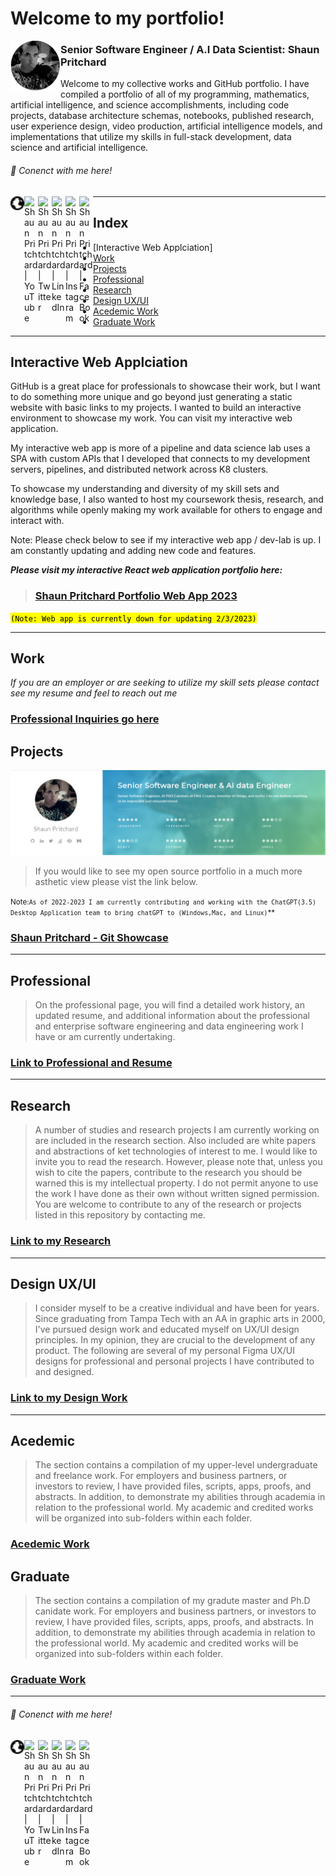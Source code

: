# Welcome to my portfolio!



<img align="left" width="80px" src="https://github.com/shaungt1/Shaun-Pritchard-Portfolio/blob/7860ab4b386d85ecf09774d7592ffe28b892d5cf/assets/ShaunP-bw.png" />


### Senior Software Engineer / A.I Data Scientist: Shaun Pritchard
Welcome to my collective works and GitHub portfolio. I have compiled a portfolio of all of my programming, mathematics, artificial intelligence, and science accomplishments, including code projects, database architecture schemas, notebooks, published research, user experience design, video production, artificial intelligence models, and implementations that utilize my skills in full-stack development, data science and  artificial intelligence.



###### 📢 Conenct with me here!

[<img align="left" alt="" width="22px" src="https://raw.githubusercontent.com/iconic/open-iconic/master/svg/globe.svg" />][website]
[<img align="left" alt="Shaun Pritchard | YouTube" width="22px" src="https://cdn.jsdelivr.net/npm/simple-icons@v3/icons/youtube.svg" />][youtube]
[<img align="left" alt=" Shaun Pritchard | Twitter" width="22px" src="https://cdn.jsdelivr.net/npm/simple-icons@v3/icons/twitter.svg" />][twitter]
[<img align="left" alt="Shaun Pritchard | LinkedIn" width="22px" src="https://cdn.jsdelivr.net/npm/simple-icons@v3/icons/linkedin.svg" />][linkedin]
[<img align="left" alt="Shaun Pritchard | Instagram" width="22px" src="https://cdn.jsdelivr.net/npm/simple-icons@v3/icons/instagram.svg" />][instagram]
[<img align="left" alt="Shaun Pritchard | FaceBook" width="22px" src="https://cdn.jsdelivr.net/npm/simple-icons@v3/icons/facebook.svg" />][facebook]



---

## Index
- [Interactive Web Applciation]
- [Work](#-Work)
- [Projects](#-Projects)
- [Professional](#-Professional)
- [Research](#-Research)
- [Design UX/UI](#-Design)
- [Acedemic Work](#-Acedemic)
- [Graduate Work](#-Graduate)


----

## Interactive Web Applciation

GitHub is a great place for professionals to showcase their work, but I want to do something more unique and go beyond just generating a static website with basic links to my projects. I wanted to build an interactive environment to showcase my work. You can visit my interactive web application.

My interactive web app is more of a pipeline and data science lab uses a SPA with custom APIs that I developed that connects to my development servers, pipelines, and distributed network across K8 clusters.

To showcase my understanding and diversity of my skill sets and knowledge base, I also wanted to host my coursework thesis, research, and algorithms while openly making my work available for others to engage and interact with.

Note: Please check below to see if my interactive web app / dev-lab is up. I am constantly updating and adding new code and features.

***Please visit my interactive React web application portfolio here:***

> ### [Shaun Pritchard Portfolio Web App 2023](#)

<mark>```(Note: Web app is currently down for updating 2/3/2023)```</mark>

----

## Work

*If you are an employer or are seeking to utilize my skill sets please contact see my resume and feel to reach out me*

### [Professional Inquiries go here](https://github.com/shaungt1/Shaun-Pritchard-Portfolio/blob/4f22fed7d7e0711ef1f6b1ebb0c77f72b77d1702/Professional/README.md)


## Projects

<p align="center">
<span>
<img src="assets/shaun-portfolio-git.png" data-canonical-src="assets/shaun-portfolio-git.png" />
</p>

> If you would like to see my  open source portfolio in a much more asthetic view please vist the link below.

<small> Note:```As of 2022-2023 I am currently contributing and working with the ChatGPT(3.5) Desktop Application team to bring chatGPT to (Windows,Mac, and Linux)```** </small>


### [Shaun Pritchard - Git Showcase](https://www.gitshowcase.com/shaungt1)
----

## Professional

> On the professional page, you will find a detailed work history, an updated resume, and additional information about the professional and enterprise software engineering and data engineering work I have or am currently undertaking.
### [Link to Professional and Resume](https://www.gitshowcase.com/shaungt1)

---

## Research
> A number of studies and research projects I am currently working on are included in the research section. Also included are white papers and abstractions of ket technologies of interest to me. I would like to invite you to read the research. However, please note that, unless you wish to cite the papers, contribute to the research you should be warned this is my intellectual property. I do not permit anyone to use the work I have done as their own without written signed permission. You are welcome to contribute to any of the research or projects listed in this repository by contacting me.

### [Link to my Research](https://github.com/shaungt1/Shaun-Pritchard-Portfolio/blob/013a4032851830f3cb2ba6199ad147fa2da81bb6/Reserach/README.md)

---

## Design UX/UI
> I consider myself to be a creative individual and have been for years. Since graduating from Tampa Tech with an AA in graphic arts in 2000, I've pursued design work and educated myself on UX/UI design principles. In my opinion, they are crucial to the development of any product. The following are several of my personal Figma UX/UI designs for professional and personal projects I have contributed to and designed.

### [Link to my Design Work](https://www.gitshowcase.com/shaungt1)
---
## Acedemic
> The section contains a compilation of my upper-level undergraduate and freelance work. For employers and business partners, or investors to review, I have provided files, scripts, apps, proofs, and abstracts. In addition, to demonstrate my abilities through academia in relation to the professional world. My academic and credited works will be organized into sub-folders within each folder.
### [Acedemic Work](https://github.com/shaungt1/Shaun-Pritchard-Portfolio/blob/7c5b928272145d75c3de649959a2938817119798/README.md)


## Graduate

> The section contains a compilation of my gradute master and Ph.D canidate work. For employers and business partners, or investors to review, I have provided files, scripts, apps, proofs, and abstracts. In addition, to demonstrate my abilities through academia in relation to the professional world. My academic and credited works will be organized into sub-folders within each folder.
### [Graduate Work](https://github.com/shaungt1/Shaun-Pritchard-Portfolio/blob/8c5dee1ac6c5971458102a47ed49410aef4a8c4d/Work%20AI%20Graduate/README.md)


---
###### 📢 Conenct with me here!

[<img align="left" alt="" width="22px" src="https://raw.githubusercontent.com/iconic/open-iconic/master/svg/globe.svg" />][website]
[<img align="left" alt="Shaun Pritchard | YouTube" width="22px" src="https://cdn.jsdelivr.net/npm/simple-icons@v3/icons/youtube.svg" />][youtube]
[<img align="left" alt=" Shaun Pritchard | Twitter" width="22px" src="https://cdn.jsdelivr.net/npm/simple-icons@v3/icons/twitter.svg" />][twitter]
[<img align="left" alt="Shaun Pritchard | LinkedIn" width="22px" src="https://cdn.jsdelivr.net/npm/simple-icons@v3/icons/linkedin.svg" />][linkedin]
[<img align="left" alt="Shaun Pritchard | Instagram" width="22px" src="https://cdn.jsdelivr.net/npm/simple-icons@v3/icons/instagram.svg" />][instagram]
[<img align="left" alt="Shaun Pritchard | FaceBook" width="22px" src="https://cdn.jsdelivr.net/npm/simple-icons@v3/icons/facebook.svg" />][facebook]


<!-- dictonaries-->
[website]: https://shaunpritchard.org
[twitter]: https://twitter.com/ShaunPx1
[youtube]: https://www.youtube.com/channel/shaunpx1/
[instagram]: https://www.instagram.com/ShaunPx1/
[linkedin]: https://www.linkedin.com/in/shaun-pritchard/
[facebook]: https://www.facebook.com/shaunPX1